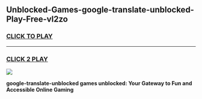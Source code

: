 
## Unblocked-Games-google-translate-unblocked-Play-Free-vl2zo
<h3>
<a href="https://premium76.site?title=google-translate-unblocked&ref=10A">CLICK TO PLAY</a></h3>
<hr>

<h3>
<a href="https://premium76.site?title=google-translate-unblocked&ref=10A">CLICK 2 PLAY</a>
  
</h3>

<a href="https://premium76.site?title=google-translate-unblocked&ref=10A"><img src="https://clearcache.store/games.png"></a>


**google-translate-unblocked games unblocked: Your Gateway to Fun and Accessible Online Gaming**
